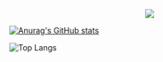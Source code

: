 <!--메인 타이틀-->
<div align="center">
  <img src="이미지 넣기" />
</div>

<!--내용(tech stack / studying / tool / readme stats /top language cardd )-->
[![Anurag's GitHub stats](https://github-readme-stats.vercel.app/api?username=KongMezu&theme=panda)](https://github.com/KongMezu/github-readme-stats)

![Top Langs](https://github-readme-stats.vercel.app/api/top-langs/?username=KongMezu&layout=compact)

<!--잔디 ㄲ미기-->
